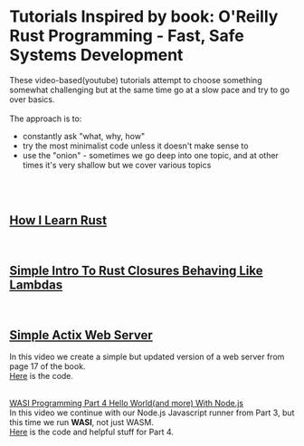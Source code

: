 # Tutorials Inspired by book: O'Reilly Rust Programming - Fast, Safe Systems Development

These video-based(youtube) tutorials attempt to choose something somewhat challenging but at the same time go at a slow pace and try to go over basics.  
<br/>
The approach is to:
- constantly ask "what, why, how"
- try the most minimalist code unless it doesn't make sense to
- use the "onion" - sometimes we go deep into one topic, and at other times it's very shallow but we cover various topics  
<br/>  
<br/>  


## [How I Learn Rust](https://www.youtube.com/watch?v=zTe-8WwR4Xc&list=PLNKa8O7lX-w5OCsqlXnfS-mhrzvyhzU0u&index=1)  
<br/>  

## [Simple Intro To Rust Closures Behaving Like Lambdas](https://www.youtube.com/watch?v=muGVaOzxY3I&list=PLNKa8O7lX-w5OCsqlXnfS-mhrzvyhzU0u&index=2)  
<br/>
  
## [Simple Actix Web Server]()  
In this video we create a simple but updated version of a web server from page 17 of the book.  
[Here]() is the code.  
<br/>
  
[WASI Programming Part 4 Hello World(and more) With Node.js](https://www.youtube.com/watch?v=Mw5L8HrHGTw)  
In this video we continue with our Node.js Javascript runner from Part 3, but this time we run **WASI**, not just WASM.  
[Here](https://github.com/elicorrales/learning-rust-n-wasm-tutorials-playlist-1-part-4) is the code and helpful stuff for Part 4.  
<br/>
  
